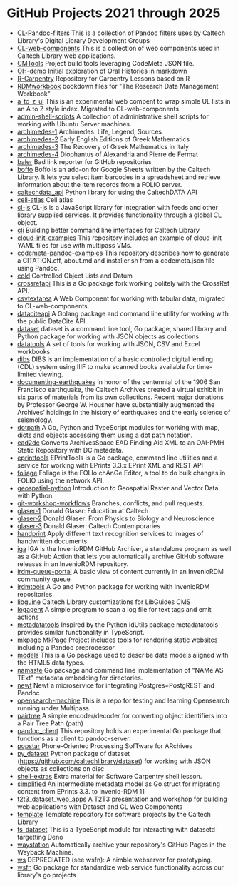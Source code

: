 
GitHub Projects 2021 through 2025
===================================


- [CL-Pandoc-filters](./CL-Pandoc-filters/) This is a collection of Pandoc filters uses by Caltech Library's Digital Library Development Groups 
- [CL-web-components](./CL-web-components/) This is a collection of web components used in Caltech Library web applications.
- [CMTools](./CMTools/) Project build tools leveraging CodeMeta JSON file.
- [OH-demo](./OH-demo/) Initial exploration of Oral Histories in markdown
- [R-Carpentry](./R-Carpentry/) Repository for Carpentry Lessons based on R
- [RDMworkbook](./RDMworkbook/) bookdown files for "The Research Data Management Workbook"
- [a_to_z_ul](./a_to_z_ul/) This is an experimental web compent to wrap simple UL lists in an A to Z style index. Migrated to CL-web-components
- [admin-shell-scripts](./admin-shell-scripts/) A collection of administrative shell scripts for working with Ubuntu Server machines.
- [archimedes-1](./archimedes-1/) Archimedes: Life, Legend, Sources
- [archimedes-2](./archimedes-2/) Early English Editions of Greek Mathematics
- [archimedes-3](./archimedes-3/) The Recovery of Greek Mathematics in Italy
- [archimedes-4](./archimedes-4/) Diophantus of Alexandria and Pierre de Fermat
- [baler](./baler/) Bad link reporter for GitHub repositories
- [boffo](./boffo/) Boffo is an add-on for Google Sheets written by the Caltech Library. It lets you select item barcodes in a spreadsheet and retrieve information about the item records from a FOLIO server.
- [caltechdata_api](./caltechdata_api/) Python library for using the CaltechDATA API
- [cell-atlas](./cell-atlas/) Cell atlas
- [cl-js](./cl-js/) CL-js is a JavaScript library for integration with feeds and other library supplied services. It provides functionality through a global CL object.
- [cli](./cli/) Building better command line interfaces for Caltech Library
- [cloud-init-examples](./cloud-init-examples/) This repository includes an example of cloud-init YAML files for use with multipass VMs.
- [codemeta-pandoc-examples](./codemeta-pandoc-examples/) This repository describes how to generate a CITATION.cff, about.md and installer.sh from a codemeta.json file using Pandoc.
- [cold](./cold/) Controlled Object Lists and Datum
- [crossrefapi](./crossrefapi/) This is a Go package fork working politely with the CrossRef API.
- [csvtextarea](./csvtextarea/) A Web Component for working with tabular data, migrated to CL-web-components.
- [dataciteapi](./dataciteapi/) A Golang package and command line utility for working with the public DataCite API
- [dataset](./dataset/) dataset is a command line tool, Go package, shared library and Python package for working with JSON objects as collections
- [datatools](./datatools/) A set of tools for working with JSON, CSV and Excel workbooks
- [dibs](./dibs/) DIBS is an implementation of a basic controlled digital lending (CDL) system using IIIF to make scanned books available for time-limited viewing.
- [documenting-earthquakes](./documenting-earthquakes/) In honor of the centennial of the 1906 San Francisco earthquake, the Caltech Archives created a virtual exhibit in six parts of materials from its own collections. Recent major donations by Professor George W. Housner have substantially augmented the Archives’ holdings in the history of earthquakes and the early science of seismology.
- [dotpath](./dotpath/) A Go, Python and TypeScript modules for working with map, dicts and objects accessing them using a dot path notation.
- [ead2dc](./ead2dc/) Converts ArchivesSpace EAD Finding Aid XML to an OAI-PMH Static Repository with DC metadata.
- [eprinttools](./eprinttools/) EPrintTools is a Go package, command line utilities and a service for working with EPrints 3.3.x EPrint XML and REST API
- [foliage](./foliage/) Foliage is the FOLIo chAnGe Editor, a tool to do bulk changes in FOLIO using the network API.
- [geospatial-python](./geospatial-python/) Introduction to Geospatial Raster and Vector Data with Python
- [git-workshop-workflows](./git-workshop-workflows/) Branches, conflicts, and pull requests.
- [glaser-1](./glaser-1/) Donald Glaser: Education at Caltech
- [glaser-2](./glaser-2/) Donald Glaser: From Physics to Biology and Neuroscience
- [glaser-3](./glaser-3/) Donald Glaser: Caltech Contemporaries
- [handprint](./handprint/) Apply different text recognition services to images of handwritten documents.
- [iga](./iga/) IGA is the InvenioRDM GitHub Archiver, a standalone program as well as a GitHub Action that lets you automatically archive GitHub software releases in an InvenioRDM repository.
- [irdm-queue-portal](./irdm-queue-portal/) A basic view of content currently in an InvenioRDM community queue
- [irdmtools](./irdmtools/) A Go and Python package for working with InvenioRDM repositories.
- [libguine](./libguine/) Caltech Library customizations for LibGuides CMS
- [logagent](./logagent/) A simple program to scan a log file for text tags and emit actions
- [metadatatools](./metadatatools/) Inspired by the Python IdUtils package metadatatools provides similar functionality in TypeScript.
- [mkpage](./mkpage/) MkPage Project includes tools for rendering static websites including a Pandoc preprocessor
- [models](./models/) This is a Go package used to describe data models aligned with the HTML5 data types.
- [namaste](./namaste/) Go package and command line implementation of "NAMe AS TExt" metadata embedding for directories.
- [newt](./newt/) Newt a microservice for integrating Postgres+PostgREST and Pandoc
- [opensearch-machine](./opensearch-machine/) This is a repo for testing and learning Opensearch running under Multipass.
- [pairtree](./pairtree/) A simple encoder/decoder for converting object identifiers into a Pair Tree Path (path)
- [pandoc_client](./pandoc_client/) This repository holds an experimental Go package that functions as a client to pandoc-server.
- [popstar](./popstar/) Phone-Oriented Processing SofTware for ARchives
- [py_dataset](./py_dataset/) Python package of dataset (https://github.com/caltechlibrary/dataset) for working with JSON objects as collections on disc
- [shell-extras](./shell-extras/) Extra material for Software Carpentry shell lesson.
- [simplified](./simplified/) An intermediate metadata model as Go struct for migrating content from EPrints 3.3. to Invenio-RDM 11 
- [t2t3_dataset_web_apps](./t2t3_dataset_web_apps/) A T2T3 presentation and workshop for building web applications with Dataset and CL Web Components
- [template](./template/) Template repository for software projects by the Caltech Library
- [ts_dataset](./ts_dataset/) This is a TypeScript module for interacting with datasetd targetting Deno
- [waystation](./waystation/) Automatically archive your repository's GitHub Pages in the Wayback Machine.
- [ws](./ws/) DEPRECIATED (see wsfn): A nimble webserver for  prototyping.
- [wsfn](./wsfn/) Go package for standardize web service functionality across our library's go projects
